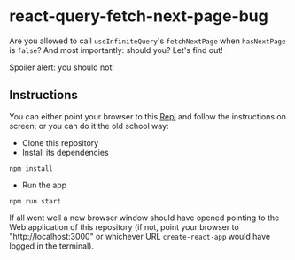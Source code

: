 # react-query-fetch-next-page-bug

Are you allowed to call `useInfiniteQuery`'s `fetchNextPage` when `hasNextPage` is `false`? And most importantly: should you? Let's find out!

Spoiler alert: you should not!

## Instructions

You can either point your browser to this [Repl](https://react-query-fetch-next-page-bug.iamfirecracker.repl.co/) and follow the instructions on screen; or you can do it the old school way:

- Clone this repository
- Install its dependencies

```
npm install
```

- Run the app

```
npm run start
```

If all went well a new browser window should have opened pointing to the Web application of this repository (if not, point your browser to "http://localhost:3000" or whichever URL `create-react-app` would have logged in the terminal).
